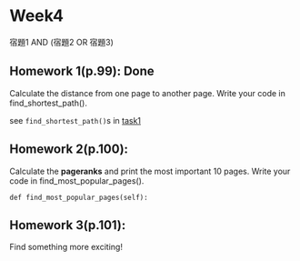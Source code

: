 # Week4

宿題1 AND (宿題2 OR 宿題3)


## Homework 1(p.99): Done

Calculate the distance from one page to another page. Write your code in find_shortest_path().

see `find_shortest_path()`s in [task1](https://github.com/manami-bunbun/step-training/blob/main/week4/task1.py) 


## Homework 2(p.100): 

Calculate the **pageranks** and print the most important 10 pages. Write your code in find_most_popular_pages().

`def find_most_popular_pages(self):`


## Homework 3(p.101): 

Find something more exciting!
